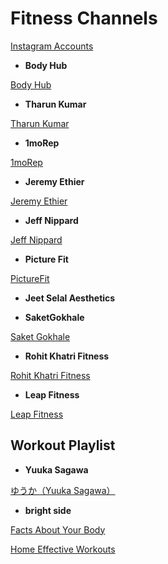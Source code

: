 # Fitness Channels

[Instagram Accounts ](Fitness%20Channels%2076b7a97ceed74d2785b5672c625b4d22/Instagram%20Accounts%20fef7f3b9fed847f0a57e428d4114b510.md)

- **Body Hub**

[Body Hub](https://www.youtube.com/c/BodyHub)

- **Tharun Kumar**

[Tharun Kumar](https://www.youtube.com/channel/UCjvd2JmIWGsEWPmLifUS4PA)

- **1moRep**

[1moRep](https://www.youtube.com/c/1moRep)

- **Jeremy Ethier**

[Jeremy Ethier](https://www.youtube.com/channel/UCERm5yFZ1SptUEU4wZ2vJvw)

- **Jeff Nippard**

[Jeff Nippard](https://www.youtube.com/user/icecream4PRs)

- **Picture Fit**

[PictureFit](https://youtube.com/c/PictureFit)

- **Jeet Selal Aesthetics**

[](https://www.youtube.com/c/JeetSelalAesthetics)

- **SaketGokhale**

[Saket Gokhale](https://www.youtube.com/c/SaketGokhalevlogs)

- **Rohit Khatri Fitness**

[Rohit Khatri Fitness](https://www.youtube.com/c/RohitKhatriFitness)

- **Leap Fitness**

[Leap Fitness](https://m.youtube.com/c/LeapFitnessOfficial/videos)

## Workout Playlist

- **Yuuka Sagawa**

[ゆうか（Yuuka Sagawa）](https://youtube.com/channel/UCISg6B0UZg0zcUN6jkoDLNw)

- **bright side**

[Facts About Your Body](https://youtube.com/playlist?list=PLVNocu2A1SAAgwy9JSXM7k3IoKiuqsTQx)

[Home Effective Workouts](https://youtube.com/playlist?list=PLVNocu2A1SAAc99p3CfdkJu3bXITQSLSw)